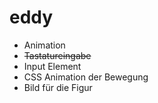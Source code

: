 # eddy
- Animation
- ~~Tastatureingabe~~
- Input Element
- CSS Animation der Bewegung
- Bild für die Figur
